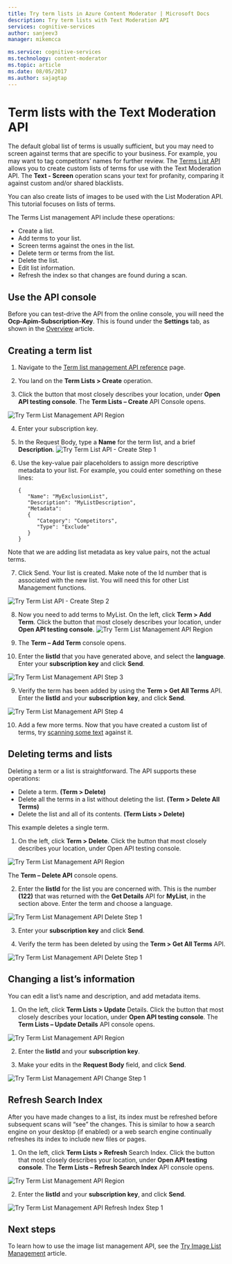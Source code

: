 ```yaml
---
title: Try term lists in Azure Content Moderator | Microsoft Docs
description: Try term lists with Text Moderation API
services: cognitive-services
author: sanjeev3
manager: mikemcca

ms.service: cognitive-services
ms.technology: content-moderator
ms.topic: article
ms.date: 08/05/2017
ms.author: sajagtap
---
```


# Term lists with the Text Moderation API

The default global list of terms is usually sufficient, but you may need to screen against terms that are specific to your business. For example, you may want to tag competitors’ names for further review. The [Terms List API](https://westus.dev.cognitive.microsoft.com/docs/services/57cf755e3f9b070c105bd2c2/operations/57cf755e3f9b070868a1f67f) allows you to create custom lists of terms for use with the Text Moderation API. The **Text - Screen** operation scans your text for profanity, comparing it against custom and/or shared blacklists.

You can also create lists of images to be used with the List Moderation API. This tutorial focuses on lists of terms.

The Terms List management API include these operations:
- Create a list.
- Add terms to your list.
- Screen terms against the ones in the list.
- Delete term or terms from the list.
- Delete the list.
- Edit list information.
- Refresh the index so that changes are found during a scan.

## Use the API console
Before you can test-drive the API from the online console, you will need the **Ocp-Apim-Subscription-Key**. This is found under the **Settings** tab, as shown in the [Overview](overview.md) article.

## Creating a term list
1.	Navigate to the [Term list management API reference](https://westus.dev.cognitive.microsoft.com/docs/services/57cf755e3f9b070c105bd2c2/operations/57cf755e3f9b070868a1f67f) page.

2.	You land on the **Term Lists > Create** operation. 

3.	Click the button that most closely describes your location, under **Open API testing console**. The **Term Lists – Create** API Console opens.

  ![Try Term List Management API Region](images/test-drive-region.png)
 
4.	Enter your subscription key.

5.	In the Request Body, type a **Name** for the term list, and a brief **Description**.
  ![Try Term List API - Create Step 1](images/try-terms-list-create-1.png)

6.	Use the key-value pair placeholders to assign more descriptive metadata to your list. For example, you could enter something on these lines:

        {
           "Name": "MyExclusionList",
           "Description": "MyListDescription",
           "Metadata": 
           {
              "Category": "Competitors",
              "Type": "Exclude"
           }
        }

  Note that we are adding list metadata as key value pairs, not the actual terms.
 
7.	Click Send. Your list is created. Make note of the Id number that is associated with the new list. You will need this for other List Management functions.

  ![Try Term List API - Create Step 2](images/try-terms-list-create-2.png)
 
8.	Now you need to add terms to MyList. On the left, click **Term > Add Term**. Click the button that most closely describes your location, under **Open API testing console**. 
  ![Try Term List Management API Region](images/test-drive-region.png)

9.	The **Term – Add Term** console opens.
 
10.	Enter the **listId** that you have generated above, and select the **language**. Enter your **subscription key** and click **Send**.

  ![Try Term List Management API Step 3](images/try-terms-list-create-3.png)
 
9.	Verify the term has been added by using the **Term > Get All Terms** API. Enter the **listId** and your **subscription key**, and click **Send**.

  ![Try Term List Management API Step 4](images/try-terms-list-create-4.png)
 
10.	Add a few more terms. Now that you have created a custom list of terms, try [scanning some text](try-text-api.md) against it. 

## Deleting terms and lists

Deleting a term or a list is straightforward. The API supports these operations:

- Delete a term. **(Term > Delete)**
- Delete all the terms in a list without deleting the list. **(Term > Delete All Terms)**
- Delete the list and all of its contents. **(Term Lists > Delete)**

This example deletes a single term.

1.	On the left, click **Term > Delete**. Click the button that most closely describes your location, under Open API testing console. 

  ![Try Term List Management API Region](images/test-drive-region.png)
 
  The **Term – Delete API** console opens.
 
2.	Enter the **listId** for the list you are concerned with. This is the number **(122)** that was returned with the **Get Details** API for **MyList**, in the section above. Enter the term and choose a language.
 
  ![Try Term List Management API Delete Step 1](images/try-terms-list-delete-1.png)

3.	Enter your **subscription key** and click **Send**.

4.	Verify the term has been deleted by using the **Term > Get All Terms** API.

  ![Try Term List Management API Delete Step 1](images/try-terms-list-delete-1.png)
 
## Changing a list’s information

You can edit a list’s name and description, and add metadata items.

1.	On the left, click **Term Lists > Update** Details. Click the button that most closely describes your location, under **Open API testing console**. The **Term Lists – Update Details** API console opens.

  ![Try Term List Management API Region](images/test-drive-region.png)
 
2.	Enter the **listId** and your **subscription key**.

3.	Make your edits in the **Request Body** field, and click **Send**.

  ![Try Term List Management API Change Step 1](images/try-terms-list-change-1.png)
 
## Refresh Search Index

After you have made changes to a list, its index must be refreshed before subsequent scans will “see” the changes. This is similar to how a search engine on your desktop (if enabled) or a web search engine continually refreshes its index to include new files or pages.

1.	On the left, click **Term Lists > Refresh** Search Index. Click the button that most closely describes your location, under **Open API testing console**. The **Term Lists – Refresh Search Index** API console opens.

  ![Try Term List Management API Region](images/test-drive-region.png)

2.	Enter the **listId** and your **subscription key**, and click **Send**.

![Try Term List Management API Refresh Index Step 1](images/try-terms-list-refresh-1.png)

## Next steps

To learn how to use the image list management API, see the [Try Image List Management](try-image-list-api.md) article.

